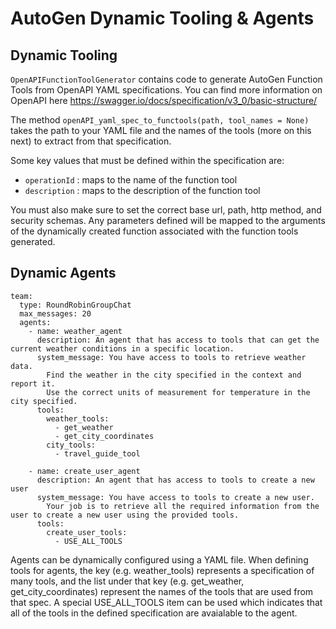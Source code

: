 # AutoGen Dynamic Tooling & Agents

## Dynamic Tooling 

`OpenAPIFunctionToolGenerator` contains code to generate AutoGen Function Tools from OpenAPI YAML specifications. You can find more information on OpenAPI here https://swagger.io/docs/specification/v3_0/basic-structure/

The method `openAPI_yaml_spec_to_functools(path, tool_names = None)` takes the path to your YAML file and the names of the tools (more on this next) to extract from that specification.

Some key values that must be defined within the specification are:
- `operationId` : maps to the name of the function tool
- `description` : maps to the description of the function tool

You must also make sure to set the correct base url, path, http method, and security schemas. Any parameters defined will be mapped to the arguments of the dynamically created function associated with the function tools generated.

## Dynamic Agents 

```
team:
  type: RoundRobinGroupChat
  max_messages: 20
  agents:
    - name: weather_agent
      description: An agent that has access to tools that can get the current weather conditions in a specific location.
      system_message: You have access to tools to retrieve weather data.
        Find the weather in the city specified in the context and report it.
        Use the correct units of measurement for temperature in the city specified.
      tools:
        weather_tools:
          - get_weather
          - get_city_coordinates
        city_tools:
          - travel_guide_tool

    - name: create_user_agent
      description: An agent that has access to tools to create a new user
      system_message: You have access to tools to create a new user.
        Your job is to retrieve all the required information from the user to create a new user using the provided tools.
      tools:
        create_user_tools:
          - USE_ALL_TOOLS
```

Agents can be dynamically configured using a YAML file. When defining tools for agents, the key (e.g. weather_tools) represents a specification of many tools, and the list under that key (e.g. get_weather, get_city_coordinates) represent the names of the tools that are used from that spec. A special USE_ALL_TOOLS item can be used which indicates that all of the tools in the defined specification are avaialable to the agent.
